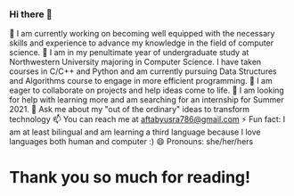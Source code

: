 ### Hi there 👋
🔭 I am currently working on becoming well equipped with the necessary skills and experience to advance my knowledge in the field of computer science.
🌱 I am in my penultimate year of undergraduate study at Northwestern University majoring in Computer Science. 
I have taken courses in C/C++ and Python and am currently pursuing Data Structures and Algorithms course
to engage in more efficient programming.
👯 I am eager to collaborate on projects and help ideas come to life.
🤔 I am looking for help with learning more and am searching for an internship for Summer 2021. 
💬 Ask me about my "out of the ordinary" ideas to transform technology
📫 You can reach me at aftabyusra786@gmail.com
⚡ Fun fact: I am at least bilingual and am learning a third language because I love languages both human and computer :)
😄 Pronouns: she/her/hers
# Thank you so much for reading!

<!--
**YusraAft/YusraAft** is a ✨ _special_ ✨ repository because its `README.md` (this file) appears on your GitHub profile.

Here are some ideas to get you started:

- 🔭 I’m currently working on ...
- 🌱 I’m currently learning ...
- 👯 I’m looking to collaborate on ...
- 🤔 I’m looking for help with ...
- 💬 Ask me about ...
- 📫 How to reach me: ...
- 😄 Pronouns: ...
- ⚡ Fun fact: ...
-->
